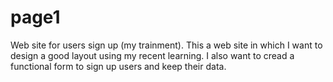 # page1
Web site for users sign up (my trainment).
This a web site in which I want to design a good layout using my recent learning. I also want to cread a functional form to sign up users and keep their data.
